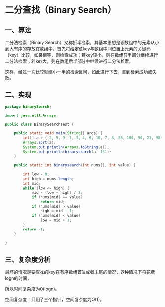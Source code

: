 # 二分查找（Binary Search）

## 一、算法

二分法检索（Binary Search）又称折半检索，其基本思想是设数组中的元素从小到大有序的存放在数组中，首先将给定值key与数组中间位置上元素的关键码（key）比较，如果相等，则检索成功；若key较小，则在数组前半部分继续进行二分法检索；若key大，则在数组后半部分中继续进行二分法检索。

这样，经过一次比较就缩小一半的检索区间，如此进行下去，直到检索成功或失败。

## 二、实现

```java
package binarySearch;

import java.util.Arrays;

public class BinarySearchTest {

	public static void main(String[] args) {
		int[] a = { 2, 5, 9, 1, 3, 4, 6, 10, 7, 8, 56, 100, 50, 23, 98, 500, 24, 13 };
		Arrays.sort(a);
		System.out.println(Arrays.toString(a));
		System.out.println(binarysearch(a, 13));
	}

	public static int binarysearch(int nums[], int value) {
		
		int low = 0;
		int high = nums.length;
		int mid;
		while (low <= high) {
			mid = (low + high) / 2;
			if (nums[mid] == value)
				return mid;
			if (nums[mid] > value)
				high = mid - 1;
			if (nums[mid] < value)
				low = mid + 1;
		}
		return -1;
	}

}

```

## 三、复杂度分析

最坏的情况是要查找的key在有序数组首位或者末尾的情况，这种情况下将花费logn的时间，

所以时间复杂度为O(logn)。

空间复杂度：只用了三个指针，空间复杂度为O(1)。